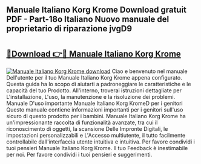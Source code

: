 ## Manuale Italiano Korg Krome Download gratuit PDF - Part-18o Italiano Nuovo manuale del proprietario di riparazione jvgD9

# <h2><a href="http://dfft5r7.blite.top/?on=Manuale+Italiano+Korg+Krome">🔗Download 👉🔴 Manuale Italiano Korg Krome</a></h2>

[![Manuale Italiano Korg Krome download](https://i.imgur.com/lujVjoI.png)](http://dfft5r7.blite.top/?on=Manuale+Italiano+Korg+Krome)
Ciao e benvenuto nel manuale Dell'utente per il tuo Manuale Italiano Korg Krome appena configurato. Questa guida ha lo scopo di aiutarti a padroneggiare le caratteristiche e le capacità del tuo Prodotto. All'interno, troverai istruzioni dettagliate per L'installazione, L'uso, la manutenzione e la risoluzione dei problemi. Manuale D'uso importante Manuale Italiano Korg KromeD per i genitori Questo manuale contiene informazioni importanti per i genitori sull'uso sicuro di questo prodotto per i bambini. Manuale Italiano Korg Krome ha un'impressionante raccolta di funzionalità avanzate, tra cui il riconoscimento di oggetti, la scansione Delle Impronte Digitali, le impostazioni personalizzabili e L'Accesso multiutente, il tutto facilmente controllabile dall'interfaccia utente intuitiva e intuitiva. Per favore condividi i tuoi pensieri Manuale Italiano Korg Krome. Il tuo Feedback è inestimabile per noi. Per favore condividi i tuoi pensieri e suggerimenti.
